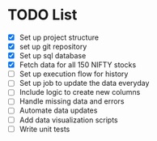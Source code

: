 # TODO List

- [x] Set up project structure
- [x] set up git repository
- [x] Set up sql database
- [x] Fetch data for all 150 NIFTY stocks
- [ ] Set up execution flow for history
- [ ] Set up job to update the data everyday
- [ ] Include logic to create new columns
- [ ] Handle missing data and errors
- [ ] Automate data updates
- [ ] Add data visualization scripts
- [ ] Write unit tests